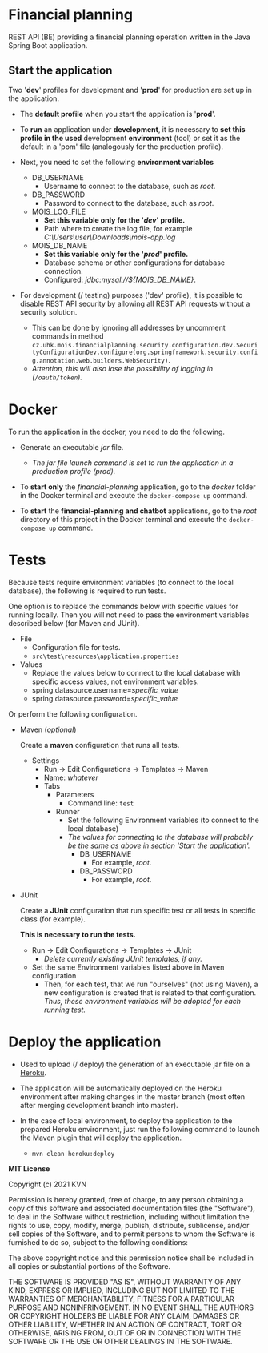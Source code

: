 # Financial planning

REST API (BE) providing a financial planning operation written in the Java Spring Boot application.


## Start the application

Two '**dev**' profiles for development and '**prod**' for production are set up in the application.

* The **default profile** when you start the application is '**prod**'.
* To **run** an application under **development**, it is necessary to **set this profile in the used** development **environment** (tool) or set it as the default in a 'pom' file (analogously for the production profile).

* Next, you need to set the following **environment variables**
    * DB_USERNAME
        * Username to connect to the database, such as _root_.
    * DB_PASSWORD
        * Password to connect to the database, such as _root_.
    * MOIS_LOG_FILE
        * **Set this variable only for the '_dev_' profile.**
        * Path where to create the log file, for example _C:\Users\user\Downloads\mois-app.log_
    * MOIS_DB_NAME
        * **Set this variable only for the '_prod_' profile.**
        * Database schema or other configurations for database connection.
        * Configured: _jdbc:mysql://${MOIS_DB_NAME}_.

* For development (/ testing) purposes ('dev' profile), it is possible to disable REST API security by allowing all REST API requests without a security solution.
    * This can be done by ignoring all addresses by uncomment commands in method `cz.uhk.mois.financialplanning.security.configuration.dev.SecurityConfigurationDev.configure(org.springframework.security.config.annotation.web.builders.WebSecurity)`.
    * _Attention, this will also lose the possibility of logging in (`/oauth/token`)._



# Docker

To run the application in the docker, you need to do the following.

* Generate an executable _jar_ file.
    * _The jar file launch command is set to run the application in a production profile (_prod_)._

* To **start only** the _financial-planning_ application, go to the _docker_ folder in the Docker terminal and execute the `docker-compose up` command.
* To **start** the **financial-planning and chatbot** applications, go to the _root_ directory of this project in the Docker terminal and execute the `docker-compose up` command.



# Tests

Because tests require environment variables (to connect to the local database), the following is required to run tests.

One option is to replace the commands below with specific values ​​for running locally. Then you will not need to pass the environment variables described below (for Maven and JUnit).
* File
    * Configuration file for tests.
    * `src\test\resources\application.properties`
* Values
    * Replace the values ​​below to connect to the local database with specific access values, not environment variables.
    * spring.datasource.username=_specific_value_
    * spring.datasource.password=_specific_value_

Or perform the following configuration.

* Maven (_optional_)

    Create a **maven** configuration that runs all tests.

    * Settings
        * Run -> Edit Configurations -> Templates -> Maven
        * Name: _whatever_
        * Tabs
            * Parameters
                * Command line: `test`
            * Runner
                * Set the following Environment variables (to connect to the local database)
                * _The values ​​for connecting to the database will probably be the same as above in section 'Start the application'._
                    * DB_USERNAME
                        * For example, _root_.
                    * DB_PASSWORD
                        * For example, _root_.

* JUnit

    Create a **JUnit** configuration that run specific test or all tests in specific class (for example).

    **This is necessary to run the tests.**

    * Run -> Edit Configurations -> Templates -> JUnit
        * _Delete currently existing JUnit templates, if any._
    * Set the same Environment variables listed above in Maven configuration
        * Then, for each test, that we run "ourselves" (not using Maven), a new configuration is created that is related to that configuration. _Thus, these environment variables will be adopted for each running test._



# Deploy the application

* Used to upload (/ deploy) the generation of an executable jar file on a [Heroku](https://www.heroku.com/).

* The application will be automatically deployed on the Heroku environment after making changes in the master branch (most often after merging development branch into master).

* In the case of local environment, to deploy the application to the prepared Heroku environment, just run the following command to launch the Maven plugin that will deploy the application.
    * `mvn clean heroku:deploy`



**MIT License**

Copyright (c) 2021 KVN

Permission is hereby granted, free of charge, to any person obtaining a copy of this software and associated documentation files (the "Software"), to deal in the Software without restriction, including without limitation the rights to use, copy, modify, merge, publish, distribute, sublicense, and/or sell copies of the Software, and to permit persons to whom the Software is furnished to do so, subject to the following conditions:

The above copyright notice and this permission notice shall be included in all copies or substantial portions of the Software.

THE SOFTWARE IS PROVIDED "AS IS", WITHOUT WARRANTY OF ANY KIND, EXPRESS OR IMPLIED, INCLUDING BUT NOT LIMITED TO THE WARRANTIES OF MERCHANTABILITY, FITNESS FOR A PARTICULAR PURPOSE AND NONINFRINGEMENT. IN NO EVENT SHALL THE AUTHORS OR COPYRIGHT HOLDERS BE LIABLE FOR ANY CLAIM, DAMAGES OR OTHER LIABILITY, WHETHER IN AN ACTION OF CONTRACT, TORT OR OTHERWISE, ARISING FROM, OUT OF OR IN CONNECTION WITH THE SOFTWARE OR THE USE OR OTHER DEALINGS IN THE SOFTWARE.
